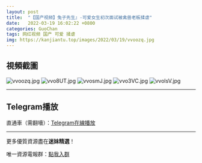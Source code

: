 ```yaml
---
layout: post
title:  "【国产视频】兔子先生』-可爱女生初次面试被禽兽老板揉虐"
date:   2022-03-19 16:02:22 +0800
categories: GuoChan
tags: 网红视频 国产 可爱 揉虐
img: https://kanjiantu.top/images/2022/03/19/vvoozq.jpg
---
```



## 視頻截圖

![vvoozq.jpg](https://kanjiantu.top/images/2022/03/19/vvoozq.jpg)
![vvo8UT.jpg](https://kanjiantu.top/images/2022/03/19/vvo8UT.jpg)
![vvosmJ.jpg](https://kanjiantu.top/images/2022/03/19/vvosmJ.jpg)
![vvo3VC.jpg](https://kanjiantu.top/images/2022/03/19/vvo3VC.jpg)
![vvolsV.jpg](https://kanjiantu.top/images/2022/03/19/vvolsV.jpg)

* * *
## Telegram播放

直通車（需翻墻）：[Telegram在線播放](https://t.me/mimeijingxuan/218)

* * *
更多優質資源盡在**迷妹精選**！

唯一資源電報群：[點我入群](https://t.me/mimeijingxuan)



